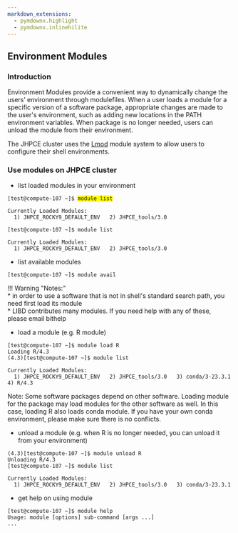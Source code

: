 ```yaml
---
markdown_extensions:
  - pymdownx.highlight
  - pymdownx.inlinehilite
---
```


## **Environment Modules**

### Introduction

Environment Modules provide a convenient way to dynamically change the users’ environment through modulefiles. When a user loads a module for a specific version of a software package, appropriate changes are made to the user's environment, such as adding new locations in the PATH environment variables. When package is no longer needed, users can unload the module from their environment.  

The JHPCE cluster uses the [Lmod](https://lmod.readthedocs.io/en/latest/) module system to allow users to configure their shell environments.

### Use modules on JHPCE cluster
- list loaded modules in your environment
<pre><code>[test@compute-107 ~]$ <span style="background-color:yellow">module list</span>

Currently Loaded Modules:
  1) JHPCE_ROCKY9_DEFAULT_ENV   2) JHPCE_tools/3.0
</code></pre>
``` shell-session
[test@compute-107 ~]$ module list

Currently Loaded Modules:
  1) JHPCE_ROCKY9_DEFAULT_ENV   2) JHPCE_tools/3.0
```

- list available modules
```
[test@compute-107 ~]$ module avail
```

!!! Warning "Notes:"  
    * in order to use a software that is not in shell's standard search path, you need first load its module  
    * LIBD contributes many modules. If you need help with any of these, please email bithelp

- load a module (e.g. R module)
``` hl_lines="6"
[test@compute-107 ~]$ module load R
Loading R/4.3
(4.3)[test@compute-107 ~]$ module list

Currently Loaded Modules:
  1) JHPCE_ROCKY9_DEFAULT_ENV   2) JHPCE_tools/3.0   3) conda/3-23.3.1   4) R/4.3
```

  Note: Some software packages depend on other software. Loading module for the package may load modules for the other software as well. In this case, loading R also loads conda module. If you have your own conda environment, please make sure there is no conflicts.

- unload a module (e.g. when R is no longer needed, you can unload it from your environment)
```
(4.3)[test@compute-107 ~]$ module unload R
Unloading R/4.3
[test@compute-107 ~]$ module list

Currently Loaded Modules:
  1) JHPCE_ROCKY9_DEFAULT_ENV   2) JHPCE_tools/3.0   3) conda/3-23.3.1
```

- get help on using module
```
[test@compute-107 ~]$ module help
Usage: module [options] sub-command [args ...]
...
```

